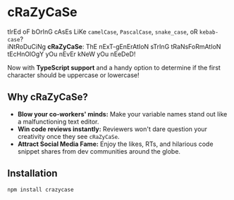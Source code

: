 # cRaZyCaSe

tIrEd oF bOrInG cAsEs LiKe `camelCase`, `PascalCase`, `snake_case`, oR `kebab-case`?  
iNtRoDuCiNg **cRaZyCaSe**: ThE nExT-gEnErAtIoN sTrInG tRaNsFoRmAtIoN tEcHnOlOgY yOu nEvEr kNeW yOu nEeDeD!

Now with **TypeScript support** and a handy option to determine if the first character should be uppercase or lowercase!

## Why cRaZyCaSe?

- **Blow your co-workers' minds:** Make your variable names stand out like a malfunctioning text editor.
- **Win code reviews instantly:** Reviewers won't dare question your creativity once they see `cRaZyCaSe`.
- **Attract Social Media Fame:** Enjoy the likes, RTs, and hilarious code snippet shares from dev communities around the globe.

## Installation

```bash
npm install crazycase
